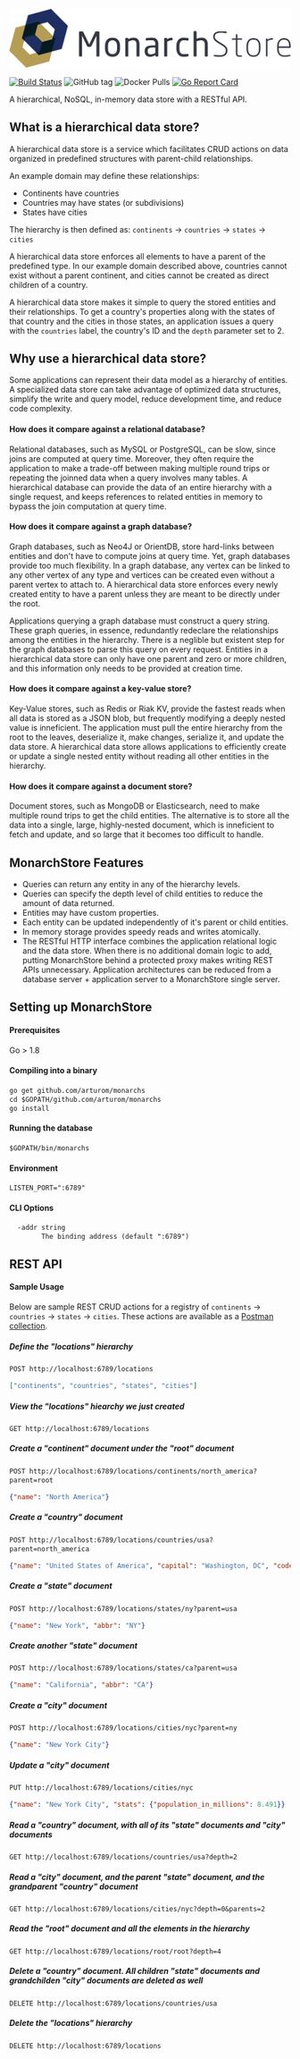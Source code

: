 ![MonarchStore Logo](/logo.png)

[![Build Status](https://travis-ci.org/MonarchStore/monarchs.svg?branch=master)](https://travis-ci.org/MonarchStore/monarchs)
![GitHub tag](https://img.shields.io/github/tag/MonarchStore/monarchs.svg)
![Docker Pulls](https://img.shields.io/docker/pulls/monarchstore/monarchs.svg)
[![Go Report Card](https://goreportcard.com/badge/github.com/MonarchStore/monarchs)](https://goreportcard.com/report/github.com/MonarchStore/monarchs)


A hierarchical, NoSQL, in-memory data store with a RESTful API.

## What is a hierarchical data store? ##
A hierarchical data store is a service which facilitates CRUD actions on data organized in predefined structures with parent-child relationships.

An example domain may define these relationships:

* Continents have countries
* Countries may have states (or subdivisions)
* States have cities

The hierarchy is then defined as: `continents` -> `countries` -> `states` -> `cities`

A hierarchical data store enforces all elements to have a parent of the predefined type. In our example domain described above, countries cannot exist without a parent continent, and cities cannot be created as direct children of a country.

A hierarchical data store makes it simple to query the stored entities and their relationships. To get a country's properties along with the states of that country and the cities in those states, an application issues a query with the `countries` label, the country's ID and the `depth` parameter set to 2.

## Why use a hierarchical data store? ##
Some applications can represent their data model as a hierarchy of entities. A specialized data store can take advantage of optimized data structures, simplify the write and query model, reduce development time, and reduce code complexity.

#### How does it compare against a relational database? ####
Relational databases, such as MySQL or PostgreSQL, can be slow, since joins are computed at query time. Moreover, they often require the application to make a trade-off between making multiple round trips or repeating the joinned data when a query involves many tables. A hierarchical database can provide the data of an entire hierarchy with a single request, and keeps references to related entities in memory to bypass the join computation at query time.

#### How does it compare against a graph database? ####
Graph databases, such as Neo4J or OrientDB, store hard-links between entities and don't have to compute joins at query time. Yet, graph databases provide too much flexibility. In a graph database, any vertex can be linked to any other vertex of any type and vertices can be created even without a parent vertex to attach to. A hierarchical data store enforces every newly created entity to have a parent unless they are meant to be directly under the root.

Applications querying a graph database must construct a query string. These graph queries, in essence, redundantly redeclare the relationships among the entities in the hierarchy. There is a neglible but existent step for the graph databases to parse this query on every request. Entities in a hierarchical data store can only have one parent and zero or more children, and this information only needs to be provided at creation time.

#### How does it compare against a key-value store? ####
Key-Value stores, such as Redis or Riak KV, provide the fastest reads when all data is stored as a JSON blob, but frequently modifying a deeply nested value is inneficient. The application must pull the entire hierarchy from the root to the leaves, deserialize it, make changes, serialize it, and update the data store. A hierarchical data store allows applications to efficiently create or update a single nested entity without reading all other entities in the hierarchy.

#### How does it compare against a document store? ####
Document stores, such as MongoDB or Elasticsearch, need to make multiple round trips to get the child entities. The alternative is to store all the data into a single, large, highly-nested document, which is inneficient to fetch and update, and so large that it becomes too difficult to handle.

## MonarchStore Features ##
- Queries can return any entity in any of the hierarchy levels.
- Queries can specify the depth level of child entities to reduce the amount of data returned.
- Entities may have custom properties.
- Each entity can be updated independently of it's parent or child entities.
- In memory storage provides speedy reads and writes atomically.
- The RESTful HTTP interface combines the application relational logic and the data store. When there is no additional domain logic to add, putting MonarchStore behind a protected proxy makes writing REST APIs unnecessary. Application architectures can be reduced from a database server + application server to a MonarchStore single server.

## Setting up MonarchStore ##

#### Prerequisites ####
Go > 1.8

#### Compiling into a binary ####
```
go get github.com/arturom/monarchs
cd $GOPATH/github.com/arturom/monarchs
go install
```

#### Running the database ####
```
$GOPATH/bin/monarchs
```

#### Environment ###
```
LISTEN_PORT=":6789"
```

#### CLI Options ###
```
  -addr string
        The binding address (default ":6789")
```

## REST API ##

#### Sample Usage ####
Below are sample REST CRUD actions for a registry of `continents` -> `countries` -> `states` -> `cities`. These actions are available as a [Postman collection](demo_postman_collection.json).

##### Define the "locations" hierarchy
```http
POST http://localhost:6789/locations
```
```json
["continents", "countries", "states", "cities"]
```


##### View the "locations" hiearchy we just created
```http
GET http://localhost:6789/locations
```


##### Create a "continent" document under the "root" document
```http
POST http://localhost:6789/locations/continents/north_america?parent=root
```
```json
{"name": "North America"}
```


##### Create a "country" document
```http
POST http://localhost:6789/locations/countries/usa?parent=north_america
```
```json
{"name": "United States of America", "capital": "Washington, DC", "code": "usa"}
```


##### Create a "state" document
```http
POST http://localhost:6789/locations/states/ny?parent=usa
```
```json
{"name": "New York", "abbr": "NY"}
```


##### Create another "state" document
```http
POST http://localhost:6789/locations/states/ca?parent=usa
```
```json
{"name": "California", "abbr": "CA"}
```


##### Create a "city" document
```http
POST http://localhost:6789/locations/cities/nyc?parent=ny
```
```json
{"name": "New York City"}
```


##### Update a "city" document
```http
PUT http://localhost:6789/locations/cities/nyc
```
```json
{"name": "New York City", "stats": {"population_in_millions": 8.491}}
```


##### Read a "country" document, with all of its "state" documents and "city" documents
```http
GET http://localhost:6789/locations/countries/usa?depth=2
```


##### Read a "city" document, and the parent "state" document, and the grandparent "country" document
```http
GET http://localhost:6789/locations/cities/nyc?depth=0&parents=2
```


##### Read the "root" document and all the elements in the hierarchy
```http
GET http://localhost:6789/locations/root/root?depth=4
```


##### Delete a "country" document. All children "state" documents and grandchilden "city" documents are deleted as well
```http
DELETE http://localhost:6789/locations/countries/usa
```


##### Delete the "locations" hierarchy
```http
DELETE http://localhost:6789/locations
```
